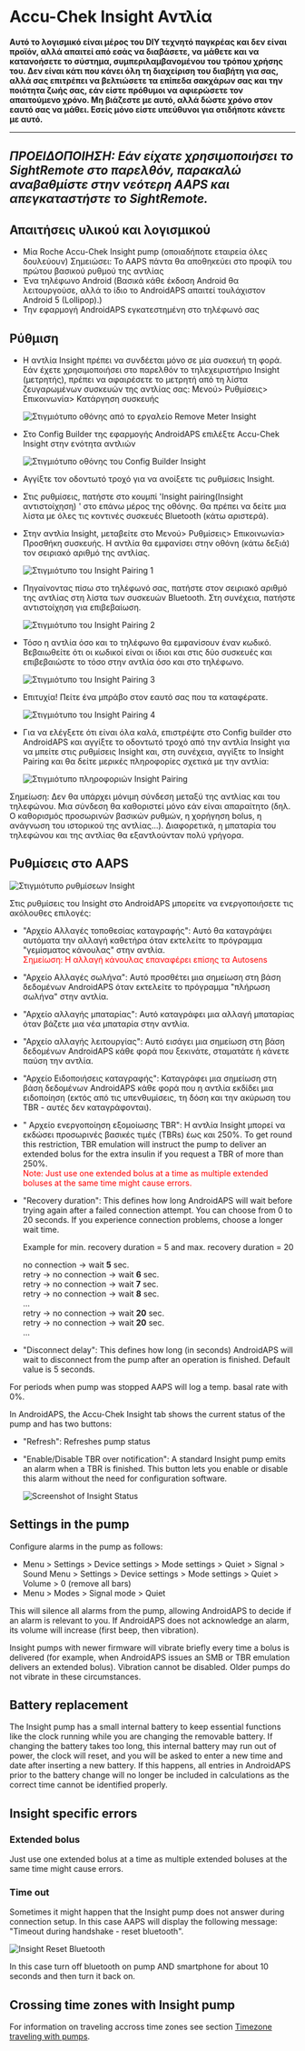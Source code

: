 # Accu-Chek Insight Αντλία

**Αυτό το λογισμικό είναι μέρος του DIY τεχνητό παγκρέας και δεν είναι προϊόν, αλλά απαιτεί από εσάς να διαβάσετε, να μάθετε και να κατανοήσετε το σύστημα, συμπεριλαμβανομένου του τρόπου χρήσης του. Δεν είναι κάτι που κάνει όλη τη διαχείριση του διαβήτη για σας, αλλά σας επιτρέπει να βελτιώσετε τα επίπεδα σακχάρων σας και την ποιότητα ζωής σας, εάν είστε πρόθυμοι να αφιερώσετε τον απαιτούμενο χρόνο. Μη βιάζεστε με αυτό, αλλά δώστε χρόνο στον εαυτό σας να μάθει. Εσείς μόνο είστε υπεύθυνοι για οτιδήποτε κάνετε με αυτό.**

* * *

## *ΠΡΟΕΙΔΟΠΟΙΗΣΗ: Εάν είχατε χρησιμοποιήσει το SightRemote στο παρελθόν, παρακαλώ αναβαθμίστε στην νεότερη AAPS και απεγκαταστήστε το SightRemote.*

## Απαιτήσεις υλικού και λογισμικού

* Μία Roche Accu-Chek Insight pump (οποιαδήποτε εταιρεία όλες δουλεύουν) Σημειώσει: Το AAPS πάντα θα αποθηκεύει στο προφίλ του πρώτου βασικού ρυθμού της αντλίας
* Ένα τηλέφωνο Android (Βασικά κάθε έκδοση Android θα λειτουργούσε, αλλά το ίδιο το AndroidAPS απαιτεί τουλάχιστον Android 5 (Lollipop).)
* Την εφαρμογή AndroidAPS εγκατεστημένη στο τηλέφωνό σας

## Ρύθμιση

* Η αντλία Insight πρέπει να συνδέεται μόνο σε μία συσκευή τη φορά. Εάν έχετε χρησιμοποιήσει στο παρελθόν το τηλεχειριστήριο Insight (μετρητής), πρέπει να αφαιρέσετε το μετρητή από τη λίστα ζευγαρωμένων συσκευών της αντλίας σας: Μενού> Ρυθμίσεις> Επικοινωνία> Κατάργηση συσκευής
    
    ![Στιγμιότυπο οθόνης από το εργαλείο Remove Meter Insight](../images/Insight_RemoveMeter.png)

* Στο Config Builder της εφαρμογής AndroidAPS επιλέξτε Accu-Chek Insight στην ενότητα αντλιών
    
    ![Στιγμιότυπο οθόνης του Config Builder Insight](../images/Insight_ConfigBuilder.png)

* Αγγίξτε τον οδοντωτό τροχό για να ανοίξετε τις ρυθμίσεις Insight.

* Στις ρυθμίσεις, πατήστε στο κουμπί 'Insight pairing(Insight αντιστοίχηση) ' στο επάνω μέρος της οθόνης. Θα πρέπει να δείτε μια λίστα με όλες τις κοντινές συσκευές Bluetooth (κάτω αριστερά).
* Στην αντλία Insight, μεταβείτε στο Μενού> Ρυθμίσεις> Επικοινωνία> Προσθήκη συσκευής. Η αντλία θα εμφανίσει στην οθόνη (κάτω δεξιά) τον σειριακό αριθμό της αντλίας.
    
    ![Στιγμιότυπο του Insight Pairing 1](../images/Insight_Pairing1.png)

* Πηγαίνοντας πίσω στο τηλέφωνό σας, πατήστε στον σειριακό αριθμό της αντλίας στη λίστα των συσκευών Bluetooth. Στη συνέχεια, πατήστε αντιστοίχηση για επιβεβαίωση.
    
    ![Στιγμιότυπο του Insight Pairing 2](../images/Insight_Pairing2.png)

* Τόσο η αντλία όσο και το τηλέφωνο θα εμφανίσουν έναν κωδικό. Βεβαιωθείτε ότι οι κωδικοί είναι οι ίδιοι και στις δύο συσκευές και επιβεβαιώστε το τόσο στην αντλία όσο και στο τηλέφωνο.
    
    ![Στιγμιότυπο του Insight Pairing 3](../images/Insight_Pairing3.png)

* Επιτυχία! Πείτε ένα μπράβο στον εαυτό σας που τα καταφέρατε.
    
    ![Στιγμιότυπο του Insight Pairing 4](../images/Insight_Pairing4.png)

* Για να ελέγξετε ότι είναι όλα καλά, επιστρέψτε στο Config builder στο AndroidAPS και αγγίξτε το οδοντωτό τροχό από την αντλία Insight για να μπείτε στις ρυθμίσεις Insight και, στη συνέχεια, αγγίξτε το Insight Pairing και θα δείτε μερικές πληροφορίες σχετικά με την αντλία:
    
    ![Στιγμιότυπο πληροφοριών Insight Pairing](../images/Insight_PairingInformation.png)

Σημείωση: Δεν θα υπάρχει μόνιμη σύνδεση μεταξύ της αντλίας και του τηλεφώνου. Μια σύνδεση θα καθοριστεί μόνο εάν είναι απαραίτητο (δηλ. Ο καθορισμός προσωρινών βασικών ρυθμών, η χορήγηση bolus, η ανάγνωση του ιστορικού της αντλίας...). Διαφορετικά, η μπαταρία του τηλεφώνου και της αντλίας θα εξαντλούνταν πολύ γρήγορα.

## Ρυθμίσεις στο AAPS

![Στιγμιότυπο ρυθμίσεων Insight](../images/Insight_pairing.png)

Στις ρυθμίσεις του Insight στο AndroidAPS μπορείτε να ενεργοποιήσετε τις ακόλουθες επιλογές:

* "Αρχείο Αλλαγές τοποθεσίας καταγραφής": Αυτό θα καταγράψει αυτόματα την αλλαγή καθετήρα όταν εκτελείτε το πρόγραμμα "γεμίσματος κάνουλας" στην αντλία.   
    <font color="red">Σημείωση: Η αλλαγή κάνουλας επαναφέρει επίσης τα Autosens</b></font>
* "Αρχείο Αλλαγές σωλήνα": Αυτό προσθέτει μια σημείωση στη βάση δεδομένων AndroidAPS όταν εκτελείτε το πρόγραμμα "πλήρωση σωλήνα" στην αντλία.
* "Αρχείο αλλαγής μπαταρίας": Αυτό καταγράφει μια αλλαγή μπαταρίας όταν βάζετε μια νέα μπαταρία στην αντλία.
* "Αρχείο αλλαγής λειτουργίας": Αυτό εισάγει μια σημείωση στη βάση δεδομένων AndroidAPS κάθε φορά που ξεκινάτε, σταματάτε ή κάνετε παύση την αντλία.
* "Αρχείο Ειδοποιήσεις καταγραφής": Καταγράφει μια σημείωση στη βάση δεδομένων AndroidAPS κάθε φορά που η αντλία εκδίδει μια ειδοποίηση (εκτός από τις υπενθυμίσεις, τη δόση και την ακύρωση του TBR - αυτές δεν καταγράφονται).
* " Αρχείο ενεργοποίηση εξομοίωσης TBR": Η αντλία Insight μπορεί να εκδώσει προσωρινές βασικές τιμές (TBRs) έως και 250%. To get round this restriction, TBR emulation will instruct the pump to deliver an extended bolus for the extra insulin if you request a TBR of more than 250%.  
    <font color="red">Note: Just use one extended bolus at a time as multiple extended boluses at the same time might cause errors.</font>
* "Recovery duration": This defines how long AndroidAPS will wait before trying again after a failed connection attempt. You can choose from 0 to 20 seconds. If you experience connection problems, choose a longer wait time.   
      
    Example for min. recovery duration = 5 and max. recovery duration = 20   
      
    no connection -> wait **5** sec.   
    retry -> no connection -> wait **6** sec.   
    retry -> no connection -> wait **7** sec.   
    retry -> no connection -> wait **8** sec.   
    ...   
    retry -> no connection -> wait **20** sec.   
    retry -> no connection -> wait **20** sec.   
    ...

* "Disconnect delay": This defines how long (in seconds) AndroidAPS will wait to disconnect from the pump after an operation is finished. Default value is 5 seconds.

For periods when pump was stopped AAPS will log a temp. basal rate with 0%.

In AndroidAPS, the Accu-Chek Insight tab shows the current status of the pump and has two buttons:

* "Refresh": Refreshes pump status
* "Enable/Disable TBR over notification": A standard Insight pump emits an alarm when a TBR is finished. This button lets you enable or disable this alarm without the need for configuration software.
    
    ![Screenshot of Insight Status](../images/Insight_Status2.png)

## Settings in the pump

Configure alarms in the pump as follows:

* Menu > Settings > Device settings > Mode settings > Quiet > Signal > Sound Menu > Settings > Device settings > Mode settings > Quiet > Volume > 0 (remove all bars)
* Menu > Modes > Signal mode > Quiet

This will silence all alarms from the pump, allowing AndroidAPS to decide if an alarm is relevant to you. If AndroidAPS does not acknowledge an alarm, its volume will increase (first beep, then vibration).

Insight pumps with newer firmware will vibrate briefly every time a bolus is delivered (for example, when AndroidAPS issues an SMB or TBR emulation delivers an extended bolus). Vibration cannot be disabled. Older pumps do not vibrate in these circumstances.

## Battery replacement

The Insight pump has a small internal battery to keep essential functions like the clock running while you are changing the removable battery. If changing the battery takes too long, this internal battery may run out of power, the clock will reset, and you will be asked to enter a new time and date after inserting a new battery. If this happens, all entries in AndroidAPS prior to the battery change will no longer be included in calculations as the correct time cannot be identified properly.

## Insight specific errors

### Extended bolus

Just use one extended bolus at a time as multiple extended boluses at the same time might cause errors.

### Time out

Sometimes it might happen that the Insight pump does not answer during connection setup. In this case AAPS will display the following message: "Timeout during handshake - reset bluetooth".

![Insight Reset Bluetooth](../images/Insight_ResetBT.png)

In this case turn off bluetooth on pump AND smartphone for about 10 seconds and then turn it back on.

## Crossing time zones with Insight pump

For information on traveling accross time zones see section [Timezone traveling with pumps](../Usage/Timezone-traveling#insight).